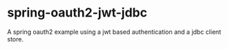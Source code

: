 # spring-oauth2-jwt-jdbc
A spring oauth2 example using a jwt based authentication and a jdbc client store.
